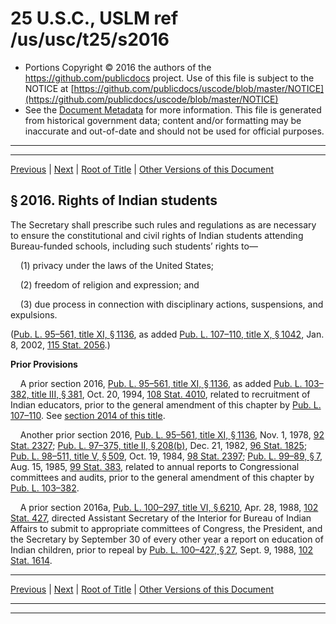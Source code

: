 ---
---

# 25 U.S.C., USLM ref /us/usc/t25/s2016

* Portions Copyright © 2016 the authors of the https://github.com/publicdocs project.
  Use of this file is subject to the NOTICE at [https://github.com/publicdocs/uscode/blob/master/NOTICE](https://github.com/publicdocs/uscode/blob/master/NOTICE)
* See the [Document Metadata](././../../../..//README.md) for more information.
  This file is generated from historical government data; content and/or formatting may be inaccurate and out-of-date and should not be used for official purposes.

----------
----------

[Previous](./../../../..//us/usc/t25/ch22/m__us_usc_t25_s2015.md) | [Next](./../../../..//us/usc/t25/ch22/m__us_usc_t25_s2017.md) | [Root of Title](./../../../../) | [Other Versions of this Document](https://publicdocs.github.io/go/links?ns=uslm&ref=%2Fus%2Fusc%2Ft25%2Fs2016)

## § 2016. Rights of Indian students

The Secretary shall prescribe such rules and regulations as are necessary to ensure the constitutional and civil rights of Indian students attending Bureau-funded schools, including such students’ rights to—

    (1) privacy under the laws of the United States;

    (2) freedom of religion and expression; and

    (3) due process in connection with disciplinary actions, suspensions, and expulsions.

([Pub. L. 95–561, title XI, § 1136][/us/pl/95/561/s1136], as added [Pub. L. 107–110, title X, § 1042][/us/pl/107/110/s1042], Jan. 8, 2002, [115 Stat. 2056][/us/stat/115/2056].)

 __Prior Provisions__ 

    A prior section 2016, [Pub. L. 95–561, title XI, § 1136][/us/pl/95/561/s1136], as added [Pub. L. 103–382, title III, § 381][/us/pl/103/382/s381], Oct. 20, 1994, [108 Stat. 4010][/us/stat/108/4010], related to recruitment of Indian educators, prior to the general amendment of this chapter by [Pub. L. 107–110][/us/pl/107/110]. See [section 2014 of this title][/us/usc/t25/s2014].

    Another prior section 2016, [Pub. L. 95–561, title XI, § 1136][/us/pl/95/561/s1136], Nov. 1, 1978, [92 Stat. 2327][/us/stat/92/2327]; [Pub. L. 97–375, title II, § 208(b)][/us/pl/97/375/s208/b], Dec. 21, 1982, [96 Stat. 1825][/us/stat/96/1825]; [Pub. L. 98–511, title V, § 509][/us/pl/98/511/s509], Oct. 19, 1984, [98 Stat. 2397][/us/stat/98/2397]; [Pub. L. 99–89, § 7][/us/pl/99/89/s7], Aug. 15, 1985, [99 Stat. 383][/us/stat/99/383], related to annual reports to Congressional committees and audits, prior to the general amendment of this chapter by [Pub. L. 103–382][/us/pl/103/382].

    A prior section 2016a, [Pub. L. 100–297, title VI, § 6210][/us/pl/100/297/s6210], Apr. 28, 1988, [102 Stat. 427][/us/stat/102/427], directed Assistant Secretary of the Interior for Bureau of Indian Affairs to submit to appropriate committees of Congress, the President, and the Secretary by September 30 of every other year a report on education of Indian children, prior to repeal by [Pub. L. 100–427, § 27][/us/pl/100/427/s27], Sept. 9, 1988, [102 Stat. 1614][/us/stat/102/1614].

----------

[Previous](./../../../..//us/usc/t25/ch22/m__us_usc_t25_s2015.md) | [Next](./../../../..//us/usc/t25/ch22/m__us_usc_t25_s2017.md) | [Root of Title](./../../../../) | [Other Versions of this Document](https://publicdocs.github.io/go/links?ns=uslm&ref=%2Fus%2Fusc%2Ft25%2Fs2016)

----------
----------

[/us/pl/95/561/s1136]: https://publicdocs.github.io/go/links?ns=uslm&ref=%2Fus%2Fpl%2F95%2F561%2Fs1136
[/us/pl/107/110/s1042]: https://publicdocs.github.io/go/links?ns=uslm&ref=%2Fus%2Fpl%2F107%2F110%2Fs1042
[/us/stat/115/2056]: https://publicdocs.github.io/go/links?ns=uslm&ref=%2Fus%2Fstat%2F115%2F2056
[/us/pl/95/561/s1136]: https://publicdocs.github.io/go/links?ns=uslm&ref=%2Fus%2Fpl%2F95%2F561%2Fs1136
[/us/pl/103/382/s381]: https://publicdocs.github.io/go/links?ns=uslm&ref=%2Fus%2Fpl%2F103%2F382%2Fs381
[/us/stat/108/4010]: https://publicdocs.github.io/go/links?ns=uslm&ref=%2Fus%2Fstat%2F108%2F4010
[/us/pl/107/110]: https://publicdocs.github.io/go/links?ns=uslm&ref=%2Fus%2Fpl%2F107%2F110
[/us/usc/t25/s2014]: https://publicdocs.github.io/go/links?ns=uslm&ref=%2Fus%2Fusc%2Ft25%2Fs2014
[/us/pl/95/561/s1136]: https://publicdocs.github.io/go/links?ns=uslm&ref=%2Fus%2Fpl%2F95%2F561%2Fs1136
[/us/stat/92/2327]: https://publicdocs.github.io/go/links?ns=uslm&ref=%2Fus%2Fstat%2F92%2F2327
[/us/pl/97/375/s208/b]: https://publicdocs.github.io/go/links?ns=uslm&ref=%2Fus%2Fpl%2F97%2F375%2Fs208%2Fb
[/us/stat/96/1825]: https://publicdocs.github.io/go/links?ns=uslm&ref=%2Fus%2Fstat%2F96%2F1825
[/us/pl/98/511/s509]: https://publicdocs.github.io/go/links?ns=uslm&ref=%2Fus%2Fpl%2F98%2F511%2Fs509
[/us/stat/98/2397]: https://publicdocs.github.io/go/links?ns=uslm&ref=%2Fus%2Fstat%2F98%2F2397
[/us/pl/99/89/s7]: https://publicdocs.github.io/go/links?ns=uslm&ref=%2Fus%2Fpl%2F99%2F89%2Fs7
[/us/stat/99/383]: https://publicdocs.github.io/go/links?ns=uslm&ref=%2Fus%2Fstat%2F99%2F383
[/us/pl/103/382]: https://publicdocs.github.io/go/links?ns=uslm&ref=%2Fus%2Fpl%2F103%2F382
[/us/pl/100/297/s6210]: https://publicdocs.github.io/go/links?ns=uslm&ref=%2Fus%2Fpl%2F100%2F297%2Fs6210
[/us/stat/102/427]: https://publicdocs.github.io/go/links?ns=uslm&ref=%2Fus%2Fstat%2F102%2F427
[/us/pl/100/427/s27]: https://publicdocs.github.io/go/links?ns=uslm&ref=%2Fus%2Fpl%2F100%2F427%2Fs27
[/us/stat/102/1614]: https://publicdocs.github.io/go/links?ns=uslm&ref=%2Fus%2Fstat%2F102%2F1614


